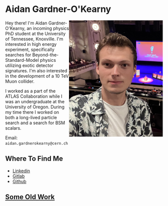 # Aidan Gardner-O'Kearny

<img style="float: right; margin-left=20px;"
    width="300"
    alt="A (slightly) old picture of me at a live recording of Wait Wait Don't Tell Me in Chicago"
    src="Documents/AGOPicture.jpg">

Hey there! I'm Aidan Gardner-O'Kearny, an incoming physics PhD student at the University of Tennessee, Knoxville. I'm interested in high energy experiment, specifically searches for Beyond-the-Standard-Model physics utilizing exotic detector signatures. I'm also interested in the development of a 10 TeV Muon collider.

I worked as a part of the ATLAS Collaboration while I was an undergraduate at the University of Oregon. During my time there I worked on both a long-lived particle search and a search for BSM scalars.

Email: `aidan.gardnerokearny@cern.ch`

## Where To Find Me 
- [Linkedin](https://www.linkedin.com/in/aidangardnerokearny)
- [Gitlab](https://gitlab.cern.ch/agardner)
- [Github](https://github.com/aidangardnerokearny)

## [Some Old Work](Pages/SomeOldWork.md)
